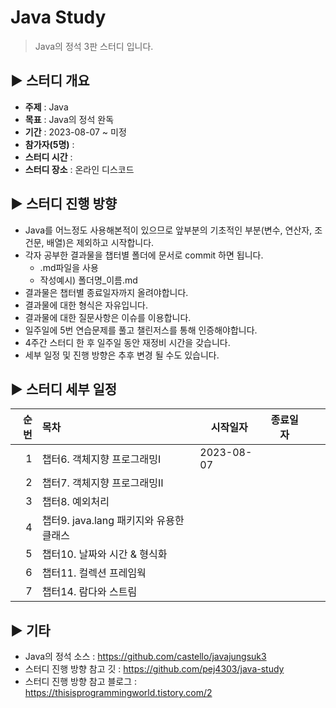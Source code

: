 Java Study
=============
> Java의 정석 3판 스터디 입니다.

## :arrow_forward: 스터디 개요
* **주제** : Java
* **목표** : Java의 정석 완독
* **기간** : 2023-08-07 ~ 미정
* **참가자(5명)** : 
* **스터디 시간** : 
* **스터디 장소** : 온라인 디스코드

##  :arrow_forward: 스터디 진행 방향
* Java를 어느정도 사용해본적이 있으므로 앞부분의 기초적인 부분(변수, 연산자, 조건문, 배열)은 제외하고 시작합니다.
* 각자 공부한 결과물을 챕터별 폴더에 문서로 commit 하면 됩니다.
  * .md파일을 사용
  * 작성예시) 폴더명_이름.md
* 결과물은 챕터별 종료일자까지 올려야합니다.
* 결과물에 대한 형식은 자유입니다.
* 결과물에 대한 질문사항은 이슈를 이용합니다.
* 일주일에 5번 연습문제를 풀고 챌린저스를 통해 인증해야합니다.
* 4주간 스터디 한 후 일주일 동안 재정비 시간을 갖습니다.
* 세부 일정 및 진행 방향은 추후 변경 될 수도 있습니다.

## :arrow_forward: 스터디 세부 일정
| 순번 | 목차              | 시작일자 | 종료일자 |  |  |
| ------: | :---------------| -------|-------|:-------:|:-------:|
| 1 | 챕터6. 객체지향 프로그래밍Ⅰ | 2023-08-07 |   |  |  |
| 2 | 챕터7. 객체지향 프로그래밍Ⅱ |  |  |  |  |
| 3 | 챕터8. 예외처리 |  |  |  |  |
| 4 | 챕터9. java.lang 패키지와 유용한 클래스 |  |  |  |  |
| 5 | 챕터10. 날짜와 시간 & 형식화 |  |  |  |  |
| 6 | 챕터11. 컬렉션 프레임웍 |  |  |  |  |
| 7 | 챕터14. 람다와 스트림 |  |  |  |  |


## :arrow_forward: 기타
+ Java의 정석 소스 : https://github.com/castello/javajungsuk3
+ 스터디 진행 방향 참고 깃 : https://github.com/pej4303/java-study
+ 스터디 진행 방향 참고 블로그 : https://thisisprogrammingworld.tistory.com/2
